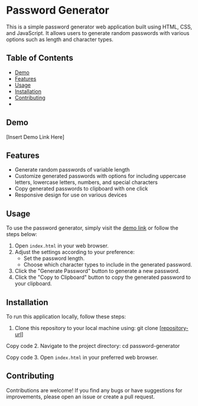 # Password Generator

This is a simple password generator web application built using HTML, CSS, and JavaScript. It allows users to generate random passwords with various options such as length and character types.

## Table of Contents
- [Demo](#demo)
- [Features](#features)
- [Usage](#usage)
- [Installation](#installation)
- [Contributing](#contributing)
- 
## Demo
[Insert Demo Link Here]

## Features
- Generate random passwords of variable length
- Customize generated passwords with options for including uppercase letters, lowercase letters, numbers, and special characters
- Copy generated passwords to clipboard with one click
- Responsive design for use on various devices

## Usage
To use the password generator, simply visit the [demo link](#demo) or follow the steps below:

1. Open `index.html` in your web browser.
2. Adjust the settings according to your preference:
    - Set the password length.
    - Choose which character types to include in the generated password.
3. Click the "Generate Password" button to generate a new password.
4. Click the "Copy to Clipboard" button to copy the generated password to your clipboard.

## Installation
To run this application locally, follow these steps:

1. Clone this repository to your local machine using:
git clone [[repository-url](https://github.com/Ritwika-14/Password-Generator)]


Copy code
2. Navigate to the project directory:
cd password-generator


Copy code
3. Open `index.html` in your preferred web browser.

## Contributing
Contributions are welcome! If you find any bugs or have suggestions for improvements, please open an issue or create a pull request.
